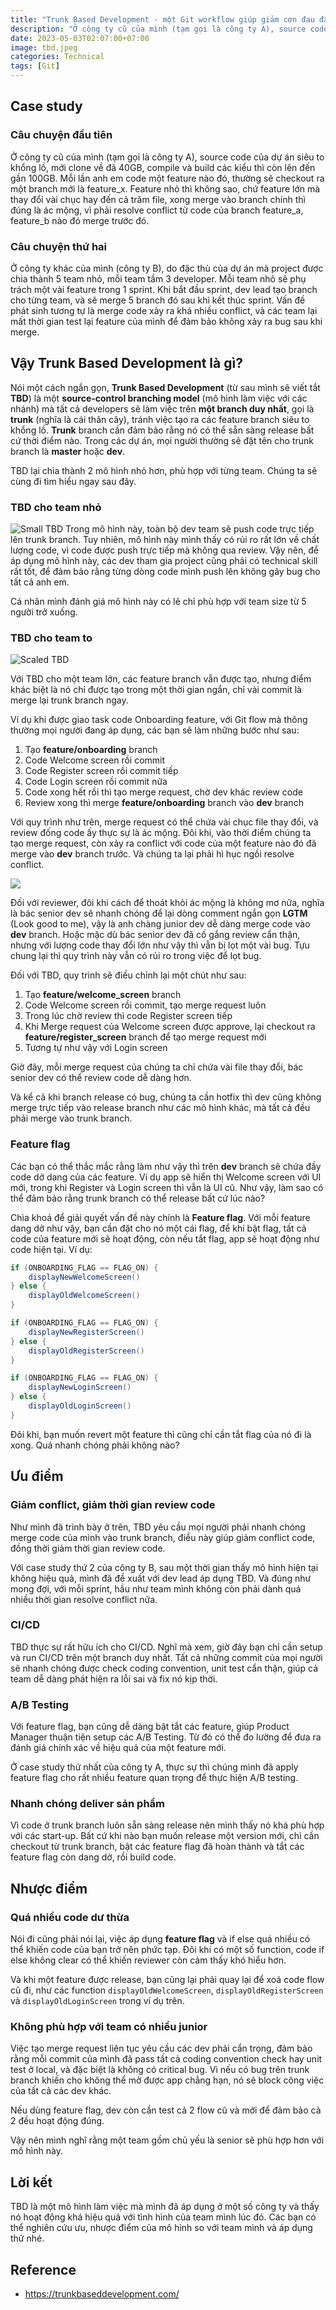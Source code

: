 ```yaml
---
title: "Trunk Based Development - một Git workflow giúp giảm cơn đau đầu resolve conflict"
description: "Ở công ty cũ của mình (tạm gọi là công ty A), source code của dự án siêu to khổng lồ, mới clone về đã 40GB, compile và build các kiểu thì còn lên đến gần 100GB."
date: 2023-05-03T02:07:00+07:00
image: tbd.jpeg
categories: Technical
tags: [Git]
---
```


## Case study
### Câu chuyện đầu tiên
Ở công ty cũ của mình (tạm gọi là công ty A), source code của dự án siêu to khổng lồ, mới clone về đã 40GB, compile và build các kiểu thì còn lên đến gần 100GB. Mỗi lần anh em code một feature nào đó, thường sẽ checkout ra một branch mới là feature_x. Feature nhỏ thì không sao, chứ feature lớn mà thay đổi vài chục hay đến cả trăm file, xong merge vào branch chính thì đúng là ác mộng, vì phải resolve conflict từ code của branch feature_a, feature_b nào đó merge trước đó.

### Câu chuyện thứ hai
Ở công ty khác của mình (công ty B), do đặc thù của dự án mà project được chia thành 5 team nhỏ, mỗi team tầm 3 developer. Mỗi team nhỏ sẽ phụ trách một vài feature trong 1 sprint. Khi bắt đầu sprint, dev lead tạo branch cho từng team, và sẽ merge 5 branch đó sau khi kết thúc sprint. Vấn đề phát sinh tương tự là merge code xảy ra khá nhiều conflict, và các team lại mất thời gian test lại feature của mình để đảm bảo không xảy ra bug sau khi merge.

## Vậy Trunk Based Development là gì?
Nói một cách ngắn gọn, **Trunk Based Development** (từ sau mình sẽ viết tắt **TBD**) là một **source-control branching model** (mô hình làm việc với các nhánh) mà tất cả developers sẽ làm việc trên **một branch duy nhất**, gọi là **trunk** (nghĩa là cái thân cây), tránh việc tạo ra các feature branch siêu to khổng lồ. **Trunk** branch cần đảm bảo rằng nó có thể sẵn sàng release bất cứ thời điểm nào. Trong các dự án, mọi người thường sẽ đặt tên cho trunk branch là **master** hoặc **dev**.

TBD lại chia thành 2 mô hình nhỏ hơn, phù hợp với từng team. Chúng ta sẽ cùng đi tìm hiểu ngay sau đây.
### TBD cho team nhỏ
![Small TBD](https://images.viblo.asia/3c277b1e-cfc8-4b33-964f-240189208025.png)
Trong mô hình này, toàn bộ dev team sẽ push code trực tiếp lên trunk branch. Tuy nhiên, mô hình này mình thấy có rủi ro rất lớn về chất lượng code, vì code được push trực tiếp mà không qua review. Vậy nên, để áp dụng mô hình này, các dev tham gia project cũng phải có technical skill rất tốt, để đảm bảo rằng từng dòng code mình push lên không gây bug cho tất cả anh em.

Cá nhân mình đánh giá mô hình này có lẽ chỉ phù hợp với team size từ 5 người trở xuống.

### TBD cho team to
![Scaled TBD](https://images.viblo.asia/8cfdf280-8b7a-4751-b50e-4706b9753669.png)

Với TBD cho một team lớn, các feature branch vẫn được tạo, nhưng điểm khác biệt là nó chỉ được tạo trong một thời gian ngắn, chỉ vài commit là merge lại trunk branch ngay.

Ví dụ khi được giao task code Onboarding feature, với Git flow mà thông thường mọi người đang áp dụng, các bạn sẽ làm những bước như sau:
1. Tạo **feature/onboarding** branch
2. Code Welcome screen rồi commit
3. Code Register screen rồi commit tiếp
4. Code Login screen rồi commit nữa
5. Code xong hết rồi thì tạo merge request, chờ dev khác review code
6. Review xong thì merge **feature/onboarding** branch vào **dev** branch

Với quy trình như trên, merge request có thể chứa vài chục file thay đổi, và review đống code ấy thực sự là ác mộng. Đôi khi, vào thời điểm chúng ta tạo merge request, còn xảy ra conflict với code của một feature nào đó đã merge vào **dev** branch trước. Và chúng ta lại phải hì hục ngồi resolve conflict. 

![](https://images.viblo.asia/766696b2-7172-42b3-b0d8-2e1af375f59d.png)

Đối với reviewer, đôi khi cách để thoát khỏi ác mộng là không mơ nữa, nghĩa là bác senior dev sẽ nhanh chóng để lại dòng comment ngắn gọn **LGTM** (Look good to me), vậy là anh chàng junior dev dễ dàng merge code vào **dev** branch. Hoặc mặc dù bác senior dev đã cố gắng review cẩn thận, nhưng với lượng code thay đổi lớn như vậy thì vẫn bị lọt một vài bug. Tựu chung lại thì quy trình này vẫn có rủi ro trong việc để lọt bug.

Đối với TBD, quy trình sẽ điều chỉnh lại một chút như sau:
1. Tạo **feature/welcome_screen** branch
2. Code Welcome screen rồi commit, tạo merge request luôn
3. Trong lúc chờ review thì code Register screen tiếp
4. Khi Merge request của Welcome screen được approve, lại checkout ra **feature/register_screen** branch để tạo merge request mới
5. Tương tự như vậy với Login screen

Giờ đây, mỗi merge request của chúng ta chỉ chứa vài file thay đổi, bác senior dev có thể review code dễ dàng hơn.

Và kể cả khi branch release có bug, chúng ta cần hotfix thì dev cũng không merge trực tiếp vào release branch như các mô hình khác, mà tất cả đều phải merge vào trunk branch.

### Feature flag
Các bạn có thể thắc mắc rằng làm như vậy thì trên **dev** branch sẽ chứa đầy code dở dang của các feature. Ví dụ app sẽ hiển thị Welcome screen với UI mới, trong khi Register và Login screen thì vẫn là UI cũ. Như vậy, làm sao có thể đảm bảo rằng trunk branch có thể release bất cứ lúc nào?

Chìa khoá để giải quyết vấn đề này chính là **Feature flag**. Với mỗi feature dang dở như vậy, bạn cần đặt cho nó một cái flag, để khi bật flag, tất cả code của feature mới sẽ hoạt động, còn nếu tắt flag, app sẽ hoạt động như code hiện tại. Ví dụ:
```java
if (ONBOARDING_FLAG == FLAG_ON) {
    displayNewWelcomeScreen()
} else {
    displayOldWelcomeScreen()
}

if (ONBOARDING_FLAG == FLAG_ON) {
    displayNewRegisterScreen()
} else {
    displayOldRegisterScreen()
}

if (ONBOARDING_FLAG == FLAG_ON) {
    displayNewLoginScreen()
} else {
    displayOldLoginScreen()
}
```

Đôi khi, bạn muốn revert một feature thì cũng chỉ cần tắt flag của nó đi là xong. Quá nhanh chóng phải không nào?
## Ưu điểm
### Giảm conflict, giảm thời gian review code
Như mình đã trình bày ở trên, TBD yêu cầu mọi người phải nhanh chóng merge code của mình vào trunk branch, điều này giúp giảm conflict code, đồng thời giảm thời gian review code.

Với case study thứ 2 của công ty B, sau một thời gian thấy mô hình hiện tại không hiệu quả, mình đã đề xuất với dev lead áp dụng TBD. Và đúng như mong đợi, với mỗi sprint, hầu như team mình không còn phải dành quá nhiều thời gian resolve conflict nữa.
### CI/CD
TBD thực sự rất hữu ích cho CI/CD. Nghĩ mà xem, giờ đây bạn chỉ cần setup và run CI/CD trên một branch duy nhất. Tất cả những commit của mọi người sẽ nhanh chóng được check coding convention, unit test cẩn thận, giúp cả team dễ dàng phát hiện ra lỗi sai và fix nó kịp thời.
### A/B Testing
Với feature flag, bạn cũng dễ dàng bật tắt các feature, giúp Product Manager thuận tiện setup các A/B Testing. Từ đó có thể đo lường để đưa ra đánh giá chính xác về hiệu quả của một feature mới.

Ở case study thứ nhất của công ty A, thực sự thì chúng mình đã apply feature flag cho rất nhiều feature quan trọng để thực hiện A/B testing.
### Nhanh chóng deliver sản phẩm
Vì code ở trunk branch luôn sẵn sàng release nên mình thấy nó khá phù hợp với các start-up. Bất cứ khi nào bạn muốn release một version mới, chỉ cần checkout từ trunk branch, bật các feature flag đã hoàn thành và tắt các feature flag còn dang dở, rồi build code.
## Nhược điểm
### Quá nhiều code dư thừa
Nói đi cũng phải nói lại, việc áp dụng **feature flag** và if else quá nhiều có thể khiến code của bạn trở nên phức tạp. Đôi khi có một số function, code if else không clear có thể khiến reviewer còn cảm thấy khó hiểu hơn.

Và khi một feature được release, bạn cũng lại phải quay lại để xoá code flow cũ đi, như các function `displayOldWelcomeScreen`, `displayOldRegisterScreen` và `displayOldLoginScreen` trong ví dụ trên.
### Không phù hợp với team có nhiều junior
Việc tạo merge request liên tục yêu cầu các dev phải cẩn trọng, đảm bảo rằng mỗi commit của mình đã pass tất cả coding convention check hay unit test ở local, và đặc biệt là không có critical bug. Vì nếu có bug trên trunk branch khiến cho không thể mở được app chẳng hạn, nó sẽ block công việc của tất cả các dev khác.

Nếu dùng feature flag, dev còn cần test cả 2 flow cũ và mới để đảm bảo cả 2 đều hoạt động đúng.

Vậy nên mình nghĩ rằng một team gồm chủ yếu là senior sẽ phù hợp hơn với mô hình này.
## Lời kết
TBD là một mô hình làm việc mà mình đã áp dụng ở một số công ty và thấy nó hoạt động khá hiệu quả với tình hình của team mình lúc đó. Các bạn có thể nghiên cứu ưu, nhược điểm của mô hình so với team mình và áp dụng thử nhé.
## Reference
* https://trunkbaseddevelopment.com/

